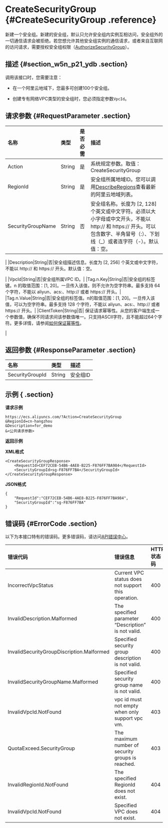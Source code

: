 # CreateSecurityGroup {#CreateSecurityGroup .reference}

新建一个安全组。新建的安全组，默认只允许安全组内实例互相访问，安全组外的一切通信请求会被拒绝。若您想允许其他安全组实例的通信请求，或者来自互联网的访问请求，需要授权安全组权限（[AuthorizeSecurityGroup](cn.zh-CN/API参考/安全组/AuthorizeSecurityGroup.md#)）。

## 描述 {#section_w5n_p21_ydb .section}

调用该接口时，您需要注意：

-   在一个阿里云地域下，您最多可创建100个安全组。

-   创建专有网络VPC类型的安全组时，您必须指定参数`VpcId`。


## 请求参数 {#RequestParameter .section}

|名称|类型|是否必需|描述|
|:-|:-|:---|:-|
|Action|String|是|系统规定参数。取值：CreateSecurityGroup|
|RegionId|String|是|安全组所属地域ID。您可以调用[DescribeRegions](../cn.zh-CN/API参考/地域/DescribeRegions.md#)查看最新的阿里云地域列表。|
|SecurityGroupName|String|否|安全组名称。长度为 \[2, 128\] 个英文或中文字符。必须以大小字母或中文开头，不能以 http:// 和 https:// 开头。可以包含数字、半角冒号（:）、下划线（\_）或者连字符（-）。默认值：空。

|
|Description|String|否|安全组描述信息。长度为 \[2, 256\] 个英文或中文字符，不能以 http:// 和 https:// 开头。默认值：空。

|
|VpcId|String|否|安全组所属VPC ID。|
|Tag.n.Key|String|否|安全组的标签键。n 的取值范围：\[1, 20\]。一旦传入该值，则不允许为空字符串。最多支持 64 个字符，不能以 aliyun、acs:、http:// 或者 https:// 开头。|
|Tag.n.Value|String|否|安全组的标签值。n的取值范围：\[1, 20\]。一旦传入该值，可以为空字符串。最多支持 128 个字符，不能以 aliyun、acs:、http:// 或者 https:// 开头。|
|ClientToken|String|否| 保证请求幂等性。从您的客户端生成一个参数值，确保不同请求间该参数值唯一。只支持ASCII字符，且不能超过64个字符。更多详情，请参阅[如何保证幂等性](../cn.zh-CN/API参考/附录/如何保证幂等性.md#)。

 |

## 返回参数 {#ResponseParameter .section}

|名称|类型|描述|
|:-|:-|:-|
|SecurityGroupId|String|安全组ID|

## 示例 { .section}

**请求示例**

```
https://ecs.aliyuncs.com/?Action=CreateSecurityGroup
&RegionId=cn-hangzhou
&Description=for_demo
&<公共请求参数>
```

**返回示例**

**XML格式** 

```
<CreateSecurityGroupResponse>
    <RequestId>CEF72CEB-54B6-4AE8-B225-F876FF7BA984</RequestId>
    <SecurityGroupId>sg-F876FF7BA</SecurityGroupId>
</CreateSecurityGroupResponse>
```

**JSON格式** 

```
{
    "RequestId":"CEF72CEB-54B6-4AE8-B225-F876FF7BA984",
    "SecurityGroupId":"sg-F876FF7BA"
}
```

## 错误码 {#ErrorCode .section}

以下为本接口特有的错误码。更多错误码，请访问[API错误中心](https://error-center.aliyun.com/status/product/Ecs)。

|错误代码|错误信息|HTTP状态码|说明|
|:---|:---|:------|:-|
|IncorrectVpcStatus|Current VPC status does not support this operation.|400|指定的VPC正在被创建、编辑或者删除，请稍后再试。|
|InvalidDescription.Malformed|The specified parameter “Description” is not valid.|400|指定的`Description`不合法。|
|InvalidSecurityGroupDiscription.Malformed|Specified security group description is not valid.|400|指定的`Description`不合法。|
|InvalidSecurityGroupName.Malformed|Specified security group name is not valid.|400|指定的`SecurityGroupName`不合法。|
|InvalidVpcId.NotFound|vpc id must not empty when only support vpc vm.|403|参数`VpcId`不能为空。|
|QuotaExceed.SecurityGroup|The maximum number of security groups is reached.|403|在指定地域下，您最多可以创建100个安全组。|
|InvalidRegionId.NotFound|The specified RegionId does not exist.|404|指定的`RegionId`不存在。|
|InvalidVpcId.NotFound|Specified VPC does not exist.|404|指定的VPC不存在。|

